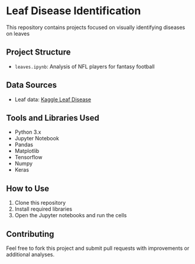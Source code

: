 # Leaf Disease Identification

This repository contains projects focused on visually identifying diseases on leaves

## Project Structure

- `leaves.ipynb`: Analysis of NFL players for fantasy football

## Data Sources

- Leaf data: [Kaggle Leaf Disease](https://www.kaggle.com/datasets/sizlingdhairya1/leaf-disease/data)

## Tools and Libraries Used

- Python 3.x
- Jupyter Notebook
- Pandas
- Matplotlib
- Tensorflow
- Numpy
- Keras

## How to Use

1. Clone this repository
2. Install required libraries
3. Open the Jupyter notebooks and run the cells

## Contributing

Feel free to fork this project and submit pull requests with improvements or additional analyses.


